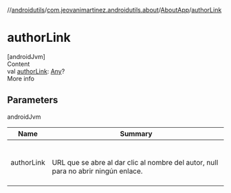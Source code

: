 //[androidutils](../../index.md)/[com.jeovanimartinez.androidutils.about](../index.md)/[AboutApp](index.md)/[authorLink](author-link.md)



# authorLink  
[androidJvm]  
Content  
val [authorLink](author-link.md): [Any](https://kotlinlang.org/api/latest/jvm/stdlib/kotlin/-any/index.html)?  
More info  


## Parameters  
  
androidJvm  
  
|  Name|  Summary| 
|---|---|
| <a name="com.jeovanimartinez.androidutils.about/AboutApp/authorLink/#/PointingToDeclaration/"></a>authorLink| <a name="com.jeovanimartinez.androidutils.about/AboutApp/authorLink/#/PointingToDeclaration/"></a><br><br>URL que se abre al dar clic al nombre del autor, null para no abrir ningún enlace.<br><br>
  
  



